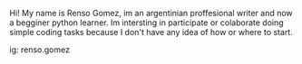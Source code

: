 Hi! My name is Renso Gomez, im an argentinian proffesional writer and now a begginer python learner. Im intersting in participate or colaborate doing simple coding tasks because I don't have any idea of how or where to start.

ig: renso.gomez
